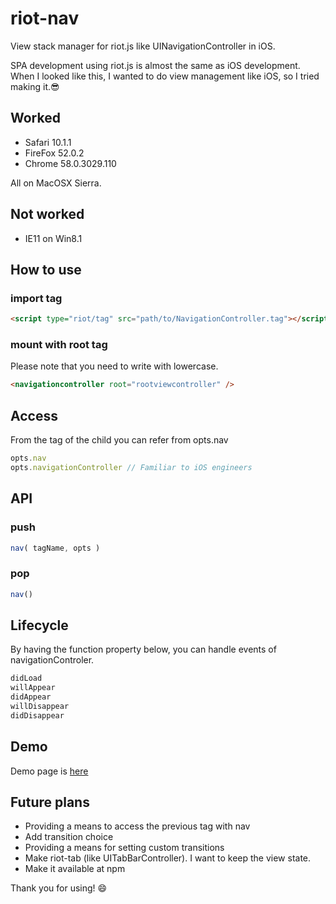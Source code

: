 # riot-nav
View stack manager for riot.js like UINavigationController in iOS.

SPA development using riot.js is almost the same as iOS development.
When I looked like this, I wanted to do view management like iOS, so I tried making it.😎

## Worked
* Safari 10.1.1
* FireFox 52.0.2
* Chrome 58.0.3029.110

All on MacOSX Sierra.

## Not worked
* IE11 on Win8.1

## How to use

### import tag
```html
<script type="riot/tag" src="path/to/NavigationController.tag"></script>
```
### mount with root tag
Please note that you need to write with lowercase.
```html
<navigationcontroller root="rootviewcontroller" />
```

## Access
From the tag of the child you can refer from opts.nav
```js
opts.nav
opts.navigationController // Familiar to iOS engineers
```
## API

### push
```js
nav( tagName, opts )
```

### pop
```js
nav()
```

## Lifecycle
By having the function property below, you can handle events of navigationControler.
```js
didLoad 
willAppear 
didAppear 
willDisappear 
didDisappear
```

## Demo
Demo page is [here](https://iq3addli.github.io/riot-nav/index.html)

## Future plans
* Providing a means to access the previous tag with nav
* Add transition choice
* Providing a means for setting custom transitions
* Make riot-tab (like UITabBarController). I want to keep the view state.
* Make it available at npm

Thank you for using! 😄